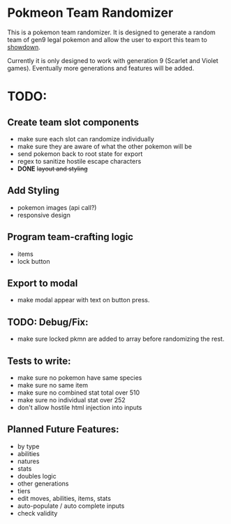 # Pokmeon Team Randomizer

This is a pokemon team randomizer. It is designed to generate a random team of gen9 legal pokemon and allow the user to export this team to [showdown](https://pokemonshowdown.com/).

Currently it is only designed to work with generation 9 (Scarlet and Violet games). Eventually more generations and features will be added.

# TODO: 
## Create team slot components
- make sure each slot can randomize individually
- make sure they are aware of what the other pokemon will be
- send pokemon back to root state for export
- regex to sanitize hostile escape characters
- **DONE** ~~layout and styling~~

## Add Styling
- pokemon images (api call?)
- responsive design

## Program team-crafting logic
- items
- lock button

## Export to modal
- make modal appear with text on button press.


## TODO: Debug/Fix:
- make sure locked pkmn are added to array before randomizing the rest.

## Tests to write:
- make sure no pokemon have same species
- make sure no same item
- make sure no combined stat total over 510
- make sure no individual stat over 252
- don't allow hostile html injection into inputs

## Planned Future Features:
- by type
- abilities
- natures
- stats
- doubles logic
- other generations
- tiers
- edit moves, abilities, items, stats
- auto-populate / auto complete inputs
- check validity


